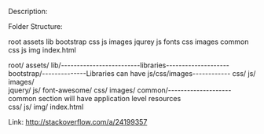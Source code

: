 Description:


Folder Structure:

root
	assets
		lib
			bootstrap
				css
				js
				images
			jqurey
				js
			fonts
				css
				images
		common
			css
			js
			img
index.html


root/
 assets/
  lib/-------------------------libraries--------------------
   bootstrap/--------------Libraries can have js/css/images------------
    css/
    js/
    images/  
   jquery/
    js/
   font-awesome/
    css/
    images/
   common/--------------------common section will have application level resources             
    css/
    js/
    img/
index.html


Link:
http://stackoverflow.com/a/24199357